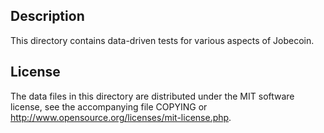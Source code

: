 Description
------------

This directory contains data-driven tests for various aspects of Jobecoin.

License
--------

The data files in this directory are distributed under the MIT software
license, see the accompanying file COPYING or
http://www.opensource.org/licenses/mit-license.php.

